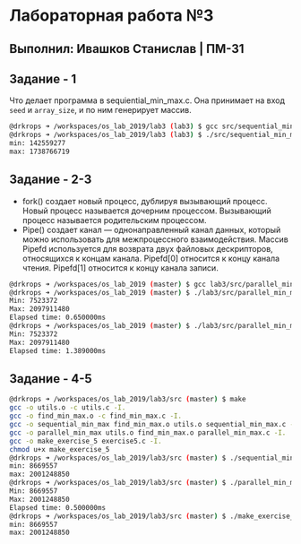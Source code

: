 # Лабораторная работа №3
## Выполнил: Ивашков Станислав | ПМ-31
## Задание - 1
Что делает программа в sequiential_min_max.c. Она принимает на вход `seed` и `array_size`, и по ним генерирует массив.
```bash
@drkrops ➜ /workspaces/os_lab_2019/lab3 (lab3) $ gcc src/sequential_min_max.c src/utils.c  src/find_min_max.c  -o src/sequential_min_max
@drkrops ➜ /workspaces/os_lab_2019/lab3 (lab3) $ ./src/sequential_min_max 2 10
min: 142559277
max: 1738766719
```
## Задание - 2-3
* fork() создает новый процесс, дублируя вызывающий процесс. Новый процесс называется дочерним процессом. Вызывающий процесс называется родительским процессом.
* Pipe() создает канал — однонаправленный канал данных, который можно использовать для межпроцессного взаимодействия. Массив Pipefd используется для возврата двух файловых дескрипторов, относящихся к концам канала. Pipefd[0] относится к концу канала чтения. Pipefd[1] относится к концу канала записи.
```bash
@drkrops ➜ /workspaces/os_lab_2019 (master) $ gcc lab3/src/parallel_min_max.c lab3/src/find_min_max.c lab3/src/utils.c  -o lab3/src/parallel_min_max
@drkrops ➜ /workspaces/os_lab_2019 (master) $ ./lab3/src/parallel_min_max --seed "123" --array_size "50" --pnum "5"
Min: 7523372
Max: 2097911480
Elapsed time: 0.650000ms
@drkrops ➜ /workspaces/os_lab_2019 (master) $ ./lab3/src/parallel_min_max --seed "123" --array_size "50" --pnum "5" --by_files
Min: 7523372
Max: 2097911480
Elapsed time: 1.389000ms
```
## Задание - 4-5
```bash
@drkrops ➜ /workspaces/os_lab_2019/lab3/src (master) $ make
gcc -o utils.o -c utils.c -I.
gcc -o find_min_max.o -c find_min_max.c -I.
gcc -o sequential_min_max find_min_max.o utils.o sequential_min_max.c -I.
gcc -o parallel_min_max utils.o find_min_max.o parallel_min_max.c -I.
gcc -o make_exercise_5 exercise5.c -I.
chmod u+x make_exercise_5
@drkrops ➜ /workspaces/os_lab_2019/lab3/src (master) $ ./sequential_min_max 132 20
min: 8669557
max: 2001248850
@drkrops ➜ /workspaces/os_lab_2019/lab3/src (master) $ ./parallel_min_max --seed "132" --array_size "20" --pnum "4"
Min: 8669557
Max: 2001248850
Elapsed time: 0.500000ms
@drkrops ➜ /workspaces/os_lab_2019/lab3/src (master) $ ./make_exercise_5 132 20
min: 8669557
max: 2001248850
```
